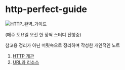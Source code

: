 # http-perfect-guide

![HTTP_완벽_가이드](http://image.kyobobook.co.kr/images/book/xlarge/208/x9788966261208.jpg)


(매주 토요일 오전 한 장씩 스터디 진행중)  

참고용 정리가 아닌 머릿속으로 정리하며 작성한 개인적인 노트


1. [HTTP 개관](./1장_HTTP개관.md)
2. [URL과 리소스](2장_URL과_리소스.md)

